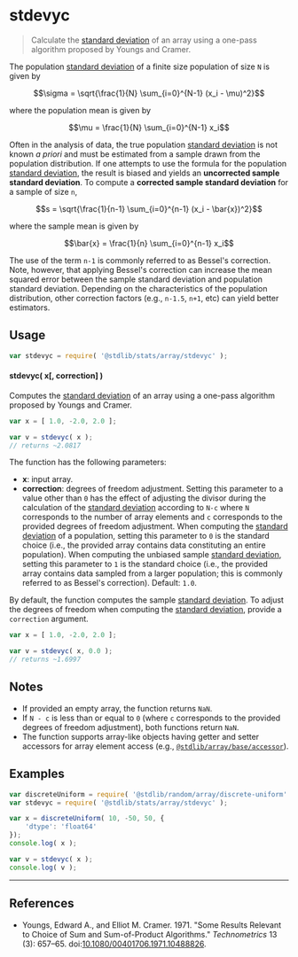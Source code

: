 <!--

@license Apache-2.0

Copyright (c) 2025 The Stdlib Authors.

Licensed under the Apache License, Version 2.0 (the "License");
you may not use this file except in compliance with the License.
You may obtain a copy of the License at

   http://www.apache.org/licenses/LICENSE-2.0

Unless required by applicable law or agreed to in writing, software
distributed under the License is distributed on an "AS IS" BASIS,
WITHOUT WARRANTIES OR CONDITIONS OF ANY KIND, either express or implied.
See the License for the specific language governing permissions and
limitations under the License.

-->

# stdevyc

> Calculate the [standard deviation][standard-deviation] of an array using a one-pass algorithm proposed by Youngs and Cramer.

<section class="intro">

The population [standard deviation][standard-deviation] of a finite size population of size `N` is given by

<!-- <equation class="equation" label="eq:population_standard_deviation" align="center" raw="\sigma = \sqrt{\frac{1}{N} \sum_{i=0}^{N-1} (x_i - \mu)^2}" alt="Equation for the population standard deviation."> -->

```math
\sigma = \sqrt{\frac{1}{N} \sum_{i=0}^{N-1} (x_i - \mu)^2}
```

<!-- <div class="equation" align="center" data-raw-text="\sigma = \sqrt{\frac{1}{N} \sum_{i=0}^{N-1} (x_i - \mu)^2}" data-equation="eq:population_standard_deviation">
    <img src="https://cdn.jsdelivr.net/gh/stdlib-js/stdlib@425217464d5d132b77bbfeea67dc2d8f8c58139f/lib/node_modules/@stdlib/stats/base/stdevyc/docs/img/equation_population_standard_deviation.svg" alt="Equation for the population standard deviation.">
    <br>
</div> -->

<!-- </equation> -->

where the population mean is given by

<!-- <equation class="equation" label="eq:population_mean" align="center" raw="\mu = \frac{1}{N} \sum_{i=0}^{N-1} x_i" alt="Equation for the population mean."> -->

```math
\mu = \frac{1}{N} \sum_{i=0}^{N-1} x_i
```

<!-- <div class="equation" align="center" data-raw-text="\mu = \frac{1}{N} \sum_{i=0}^{N-1} x_i" data-equation="eq:population_mean">
    <img src="https://cdn.jsdelivr.net/gh/stdlib-js/stdlib@425217464d5d132b77bbfeea67dc2d8f8c58139f/lib/node_modules/@stdlib/stats/base/stdevyc/docs/img/equation_population_mean.svg" alt="Equation for the population mean.">
    <br>
</div> -->

<!-- </equation> -->

Often in the analysis of data, the true population [standard deviation][standard-deviation] is not known _a priori_ and must be estimated from a sample drawn from the population distribution. If one attempts to use the formula for the population [standard deviation][standard-deviation], the result is biased and yields an **uncorrected sample standard deviation**. To compute a **corrected sample standard deviation** for a sample of size `n`,

<!-- <equation class="equation" label="eq:corrected_sample_standard_deviation" align="center" raw="s = \sqrt{\frac{1}{n-1} \sum_{i=0}^{n-1} (x_i - \bar{x})^2}" alt="Equation for computing a corrected sample standard deviation."> -->

```math
s = \sqrt{\frac{1}{n-1} \sum_{i=0}^{n-1} (x_i - \bar{x})^2}
```

<!-- <div class="equation" align="center" data-raw-text="s = \sqrt{\frac{1}{n-1} \sum_{i=0}^{n-1} (x_i - \bar{x})^2}" data-equation="eq:corrected_sample_standard_deviation">
    <img src="https://cdn.jsdelivr.net/gh/stdlib-js/stdlib@425217464d5d132b77bbfeea67dc2d8f8c58139f/lib/node_modules/@stdlib/stats/base/stdevyc/docs/img/equation_corrected_sample_standard_deviation.svg" alt="Equation for computing a corrected sample standard deviation.">
    <br>
</div> -->

<!-- </equation> -->

where the sample mean is given by

<!-- <equation class="equation" label="eq:sample_mean" align="center" raw="\bar{x} = \frac{1}{n} \sum_{i=0}^{n-1} x_i" alt="Equation for the sample mean."> -->

```math
\bar{x} = \frac{1}{n} \sum_{i=0}^{n-1} x_i
```

<!-- <div class="equation" align="center" data-raw-text="\bar{x} = \frac{1}{n} \sum_{i=0}^{n-1} x_i" data-equation="eq:sample_mean">
    <img src="https://cdn.jsdelivr.net/gh/stdlib-js/stdlib@425217464d5d132b77bbfeea67dc2d8f8c58139f/lib/node_modules/@stdlib/stats/base/stdevyc/docs/img/equation_sample_mean.svg" alt="Equation for the sample mean.">
    <br>
</div> -->

<!-- </equation> -->

The use of the term `n-1` is commonly referred to as Bessel's correction. Note, however, that applying Bessel's correction can increase the mean squared error between the sample standard deviation and population standard deviation. Depending on the characteristics of the population distribution, other correction factors (e.g., `n-1.5`, `n+1`, etc) can yield better estimators.

</section>

<!-- /.intro -->

<section class="usage">

## Usage

```javascript
var stdevyc = require( '@stdlib/stats/array/stdevyc' );
```

#### stdevyc( x\[, correction] )

Computes the [standard deviation][standard-deviation] of an array using a one-pass algorithm proposed by Youngs and Cramer.

```javascript
var x = [ 1.0, -2.0, 2.0 ];

var v = stdevyc( x );
// returns ~2.0817
```

The function has the following parameters:

-   **x**: input array.
-   **correction**: degrees of freedom adjustment. Setting this parameter to a value other than `0` has the effect of adjusting the divisor during the calculation of the [standard deviation][standard-deviation] according to `N-c` where `N` corresponds to the number of array elements and `c` corresponds to the provided degrees of freedom adjustment. When computing the [standard deviation][standard-deviation] of a population, setting this parameter to `0` is the standard choice (i.e., the provided array contains data constituting an entire population). When computing the unbiased sample [standard deviation][standard-deviation], setting this parameter to `1` is the standard choice (i.e., the provided array contains data sampled from a larger population; this is commonly referred to as Bessel's correction). Default: `1.0`.

By default, the function computes the sample [standard deviation][standard-deviation]. To adjust the degrees of freedom when computing the [standard deviation][standard-deviation], provide a `correction` argument.

```javascript
var x = [ 1.0, -2.0, 2.0 ];

var v = stdevyc( x, 0.0 );
// returns ~1.6997
```

</section>

<!-- /.usage -->

<section class="notes">

## Notes

-   If provided an empty array, the function returns `NaN`.
-   If `N - c` is less than or equal to `0` (where `c` corresponds to the provided degrees of freedom adjustment), both functions return `NaN`.
-   The function supports array-like objects having getter and setter accessors for array element access (e.g., [`@stdlib/array/base/accessor`][@stdlib/array/base/accessor]).

</section>

<!-- /.notes -->

<section class="examples">

## Examples

<!-- eslint no-undef: "error" -->

```javascript
var discreteUniform = require( '@stdlib/random/array/discrete-uniform' );
var stdevyc = require( '@stdlib/stats/array/stdevyc' );

var x = discreteUniform( 10, -50, 50, {
    'dtype': 'float64'
});
console.log( x );

var v = stdevyc( x );
console.log( v );
```

</section>

<!-- /.examples -->

* * *

<section class="references">

## References

-   Youngs, Edward A., and Elliot M. Cramer. 1971. "Some Results Relevant to Choice of Sum and Sum-of-Product Algorithms." _Technometrics_ 13 (3): 657–65. doi:[10.1080/00401706.1971.10488826][@youngs:1971a].

</section>

<!-- /.references -->

<!-- Section for related `stdlib` packages. Do not manually edit this section, as it is automatically populated. -->

<section class="related">

</section>

<!-- /.related -->

<!-- Section for all links. Make sure to keep an empty line after the `section` element and another before the `/section` close. -->

<section class="links">

[standard-deviation]: https://en.wikipedia.org/wiki/Standard_deviation

[@stdlib/array/base/accessor]: https://github.com/stdlib-js/stdlib/tree/develop/lib/node_modules/%40stdlib/array/base/accessor

[@youngs:1971a]: https://doi.org/10.1080/00401706.1971.10488826

</section>

<!-- /.links -->

